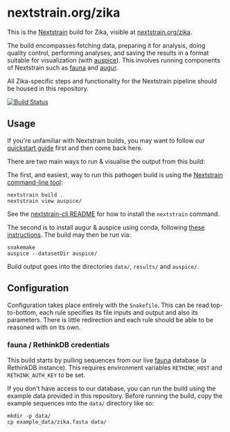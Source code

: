 # nextstrain.org/zika

This is the [Nextstrain](https://nextstrain.org) build for Zika, visible at
[nextstrain.org/zika](https://nextstrain.org/zika).

The build encompasses fetching data, preparing it for analysis, doing quality
control, performing analyses, and saving the results in a format suitable for
visualization (with [auspice][]).  This involves running components of
Nextstrain such as [fauna][] and [augur][].

All Zika-specific steps and functionality for the Nextstrain pipeline should be
housed in this repository.

[![Build Status](https://travis-ci.com/nextstrain/zika.svg?branch=master)](https://travis-ci.com/nextstrain/zika)

## Usage

If you're unfamiliar with Nextstrain builds, you may want to follow our
[quickstart guide][] first and then come back here.

There are two main ways to run & visualise the output from this build:

The first, and easiest, way to run this pathogen build is using the [Nextstrain
command-line tool][nextstrain-cli]:
```
nextstrain build .
nextstrain view auspice/
```

See the [nextstrain-cli README][] for how to install the `nextstrain` command.

The second is to install augur & auspice using conda, following [these instructions](https://nextstrain.org/docs/getting-started/local-installation#install-augur--auspice-with-conda-recommended).
The build may then be run via:
```
snakemake
auspice --datasetDir auspice/
```

Build output goes into the directories `data/`, `results/` and `auspice/`.


## Configuration

Configuration takes place entirely with the `Snakefile`. This can be read top-to-bottom, each rule
specifies its file inputs and output and also its parameters. There is little redirection and each
rule should be able to be reasoned with on its own.


### fauna / RethinkDB credentials

This build starts by pulling sequences from our live [fauna][] database (a RethinkDB instance). This
requires environment variables `RETHINK_HOST` and `RETHINK_AUTH_KEY` to be set.

If you don't have access to our database, you can run the build using the
example data provided in this repository.  Before running the build, copy the
example sequences into the `data/` directory like so:

    mkdir -p data/
    cp example_data/zika.fasta data/


[Nextstrain]: https://nextstrain.org
[fauna]: https://github.com/nextstrain/fauna
[augur]: https://github.com/nextstrain/augur
[auspice]: https://github.com/nextstrain/auspice
[snakemake cli]: https://snakemake.readthedocs.io/en/stable/executable.html#all-options
[nextstrain-cli]: https://github.com/nextstrain/cli
[nextstrain-cli README]: https://github.com/nextstrain/cli/blob/master/README.md
[quickstart guide]: https://nextstrain.org/docs/getting-started/quickstart
